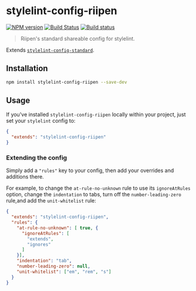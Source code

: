 # stylelint-config-riipen

[![NPM version](http://img.shields.io/npm/v/stylelint-config-riipen.svg)](https://www.npmjs.org/package/stylelint-config-riipen) [![Build Status](https://travis-ci.com/stylelint/stylelint-config-riipen.svg?branch=master)](https://travis-ci.com/stylelint/stylelint-config-riipen) [![Build status](https://ci.appveyor.com/api/projects/status/96po99qof05hv285/branch/master?svg=true)](https://ci.appveyor.com/project/stylelint/stylelint-config-riipen/branch/master)

> Riipen's standard shareable config for stylelint.

Extends [`stylelint-config-standard`](https://github.com/stylelint/stylelint-config-standard).

## Installation

```bash
npm install stylelint-config-riipen --save-dev
```

## Usage

If you've installed `stylelint-config-riipen` locally within your project, just set your `stylelint` config to:

```json
{
  "extends": "stylelint-config-riipen"
}
```

### Extending the config

Simply add a `"rules"` key to your config, then add your overrides and additions there.

For example, to change the `at-rule-no-unknown` rule to use its `ignoreAtRules` option, change the `indentation` to tabs, turn off the `number-leading-zero` rule,and add the `unit-whitelist` rule:

```json
{
  "extends": "stylelint-config-riipen",
  "rules": {
    "at-rule-no-unknown": [ true, {
      "ignoreAtRules": [
        "extends",
        "ignores"
      ]
    }],
    "indentation": "tab",
    "number-leading-zero": null,
    "unit-whitelist": ["em", "rem", "s"]
  }
}
```
